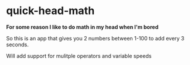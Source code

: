 # quick-head-math

**For some reason I like to do math in my head when I'm bored**

So this is an app that gives you 2 numbers between 1-100 to add every 3 seconds.

Will add support for mulitple operators and variable speeds

